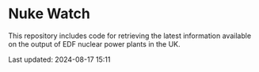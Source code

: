 # Nuke Watch

This repository includes code for retrieving the latest information available on the output of EDF nuclear power plants in the UK.

Last updated: 2024-08-17 15:11
